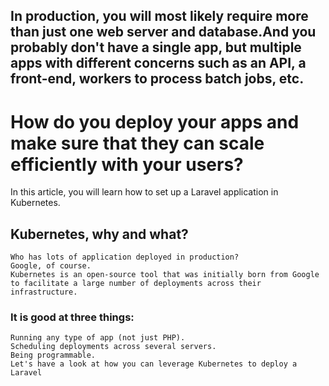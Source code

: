 ## In production, you will most likely require more than just one web server and database.And you probably don't have a single app, but multiple apps with different concerns such as an API, a front-end, workers to process batch jobs, etc.

# How do you deploy your apps and make sure that they can scale efficiently with your users?

In this article, you will learn how to set up a Laravel application in Kubernetes.
## Kubernetes, why and what?
```
Who has lots of application deployed in production?
Google, of course.
Kubernetes is an open-source tool that was initially born from Google to facilitate a large number of deployments across their infrastructure.
```

### It is good at three things:
```
Running any type of app (not just PHP).
Scheduling deployments across several servers.
Being programmable.
Let's have a look at how you can leverage Kubernetes to deploy a Laravel 
```
